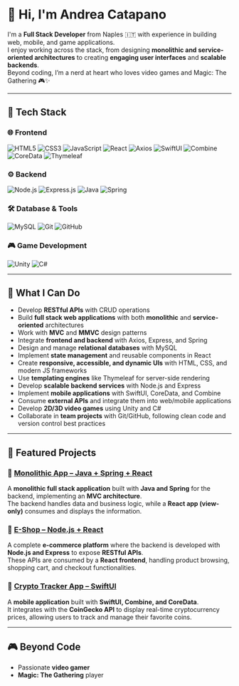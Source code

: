 # 👋 Hi, I'm Andrea Catapano  

I'm a **Full Stack Developer** from Naples 🇮🇹 with experience in building web, mobile, and game applications.  
I enjoy working across the stack, from designing **monolithic and service-oriented architectures** to creating **engaging user interfaces** and **scalable backends**.  
Beyond coding, I’m a nerd at heart who loves video games and Magic: The Gathering 🎮✨  


---

## 🚀 Tech Stack

### 🌐 Frontend
![HTML5](https://img.shields.io/badge/HTML5-E34F26?style=for-the-badge&logo=html5&logoColor=white)
![CSS3](https://img.shields.io/badge/CSS3-1572B6?style=for-the-badge&logo=css3&logoColor=white)
![JavaScript](https://img.shields.io/badge/JavaScript-F7DF1E?style=for-the-badge&logo=javascript&logoColor=black)
![React](https://img.shields.io/badge/React-61DAFB?style=for-the-badge&logo=react&logoColor=black)
![Axios](https://img.shields.io/badge/Axios-5A29E4?style=for-the-badge&logo=axios&logoColor=white)
![SwiftUI](https://img.shields.io/badge/SwiftUI-FA7343?style=for-the-badge&logo=swift&logoColor=white)
![Combine](https://img.shields.io/badge/Combine-000000?style=for-the-badge&logo=apple&logoColor=white)
![CoreData](https://img.shields.io/badge/CoreData-147EFB?style=for-the-badge&logo=apple&logoColor=white)
![Thymeleaf](https://img.shields.io/badge/Thymeleaf-005F0F?style=for-the-badge&logo=thymeleaf&logoColor=white)

### ⚙️ Backend
![Node.js](https://img.shields.io/badge/Node.js-339933?style=for-the-badge&logo=nodedotjs&logoColor=white)
![Express.js](https://img.shields.io/badge/Express.js-000000?style=for-the-badge&logo=express&logoColor=white)
![Java](https://img.shields.io/badge/Java-ED8B00?style=for-the-badge&logo=java&logoColor=white)
![Spring](https://img.shields.io/badge/Spring-6DB33F?style=for-the-badge&logo=spring&logoColor=white)

### 🛠️ Database & Tools
![MySQL](https://img.shields.io/badge/MySQL-4479A1?style=for-the-badge&logo=mysql&logoColor=white)
![Git](https://img.shields.io/badge/Git-F05032?style=for-the-badge&logo=git&logoColor=white)
![GitHub](https://img.shields.io/badge/GitHub-181717?style=for-the-badge&logo=github&logoColor=white)

### 🎮 Game Development
![Unity](https://img.shields.io/badge/Unity-000000?style=for-the-badge&logo=unity&logoColor=white)
![C#](https://img.shields.io/badge/C%23-239120?style=for-the-badge&logo=c-sharp&logoColor=white)

---

## 📌 What I Can Do
- Develop **RESTful APIs** with CRUD operations  
- Build **full stack web applications** with both **monolithic** and **service-oriented** architectures  
- Work with **MVC** and **MMVC** design patterns  
- Integrate **frontend and backend** with Axios, Express, and Spring  
- Design and manage **relational databases** with MySQL  
- Implement **state management** and reusable components in React  
- Create **responsive, accessible, and dynamic UIs** with HTML, CSS, and modern JS frameworks  
- Use **templating engines** like Thymeleaf for server-side rendering  
- Develop **scalable backend services** with Node.js and Express  
- Implement **mobile applications** with SwiftUI, CoreData, and Combine  
- Consume **external APIs** and integrate them into web/mobile applications  
- Develop **2D/3D video games** using Unity and C#  
- Collaborate in **team projects** with Git/GitHub, following clean code and version control best practices  

---

## 🌟 Featured Projects

### 🔹 [Monolithic App – Java + Spring + React](https://github.com/AndreaCatapano/plant-database)
A **monolithic full stack application** built with **Java and Spring** for the backend, implementing an **MVC architecture**.  
The backend handles data and business logic, while a **React app (view-only)** consumes and displays the information.  

### 🔹 [E-Shop – Node.js + React](https://github.com/AndreaCatapano/fashion-ecommerce)
A complete **e-commerce platform** where the backend is developed with **Node.js and Express** to expose **RESTful APIs**.  
These APIs are consumed by a **React frontend**, handling product browsing, shopping cart, and checkout functionalities.  

### 🔹 [Crypto Tracker App – SwiftUI](https://github.com/AndreaCatapano/crypto-tracker-ios)
A **mobile application** built with **SwiftUI, Combine, and CoreData**.  
It integrates with the **CoinGecko API** to display real-time cryptocurrency prices, allowing users to track and manage their favorite coins.  

---

## 🎮 Beyond Code
- Passionate **video gamer**  
- **Magic: The Gathering** player  
